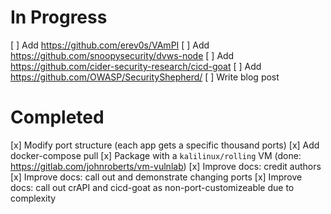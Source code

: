 # In Progress
[ ] Add https://github.com/erev0s/VAmPI
[ ] Add https://github.com/snoopysecurity/dvws-node
[ ] Add https://github.com/cider-security-research/cicd-goat
[ ] Add https://github.com/OWASP/SecurityShepherd/
[ ] Write blog post

# Completed
[x] Modify port structure (each app gets a specific thousand ports)
[x] Add docker-compose pull
[x] Package with a `kalilinux/rolling` VM (done: https://gitlab.com/johnroberts/vm-vulnlab)
[x] Improve docs: credit authors
[x] Improve docs: call out and demonstrate changing ports
[x] Improve docs: call out crAPI and cicd-goat as non-port-customizeable due to complexity
